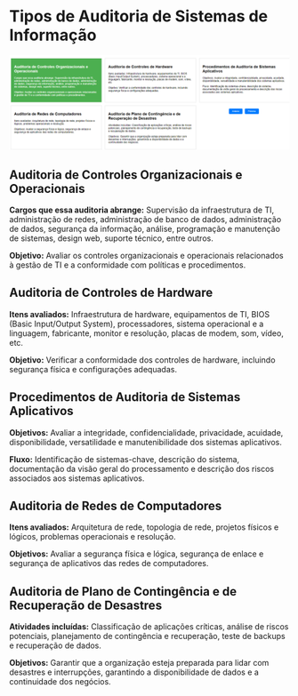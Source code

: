 # Tipos de Auditoria de Sistemas de Informação

![Tipos de Auditoria](ScreenchotTiposDeAuditoriaDeSistemasDeInformação.png)

## Auditoria de Controles Organizacionais e Operacionais

**Cargos que essa auditoria abrange:** Supervisão da infraestrutura de TI, administração de redes, administração de banco de dados, administração de dados, segurança da informação, análise, programação e manutenção de sistemas, design web, suporte técnico, entre outros.

**Objetivo:** Avaliar os controles organizacionais e operacionais relacionados à gestão de TI e a conformidade com políticas e procedimentos.

## Auditoria de Controles de Hardware

**Itens avaliados:** Infraestrutura de hardware, equipamentos de TI, BIOS (Basic Input/Output System), processadores, sistema operacional e a linguagem, fabricante, monitor e resolução, placas de modem, som, vídeo, etc.

**Objetivo:** Verificar a conformidade dos controles de hardware, incluindo segurança física e configurações adequadas.

## Procedimentos de Auditoria de Sistemas Aplicativos

**Objetivos:** Avaliar a integridade, confidencialidade, privacidade, acuidade, disponibilidade, versatilidade e manutenibilidade dos sistemas aplicativos.

**Fluxo:** Identificação de sistemas-chave, descrição do sistema, documentação da visão geral do processamento e descrição dos riscos associados aos sistemas aplicativos.

## Auditoria de Redes de Computadores

**Itens avaliados:** Arquitetura de rede, topologia de rede, projetos físicos e lógicos, problemas operacionais e resolução.

**Objetivos:** Avaliar a segurança física e lógica, segurança de enlace e segurança de aplicativos das redes de computadores.

## Auditoria de Plano de Contingência e de Recuperação de Desastres

**Atividades incluídas:** Classificação de aplicações críticas, análise de riscos potenciais, planejamento de contingência e recuperação, teste de backups e recuperação de dados.

**Objetivos:** Garantir que a organização esteja preparada para lidar com desastres e interrupções, garantindo a disponibilidade de dados e a continuidade dos negócios.
